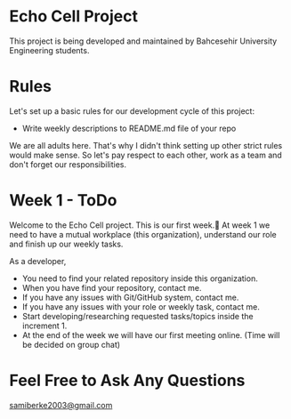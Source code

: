 # Echo Cell Project
This project is being developed and maintained by Bahcesehir University Engineering students.

# Rules
Let's set up a basic rules for our development cycle of this project:

- Write weekly descriptions to README.md file of your repo

We are all adults here. That's why I didn't think setting up other strict rules would make sense. So let's pay respect to each other, work as a team and don't forget our responsibilities.
   
# Week 1 - ToDo
Welcome to the Echo Cell project. This is our first week.🥳
At week 1 we need to have a mutual workplace (this organization), understand our role and finish up our weekly tasks. 

As a developer, 
- You need to find your related repository inside this organization.
- When you have find your repository, contact me.
- If you have any issues with Git/GitHub system, contact me.
- If you have any issues with your role or weekly task, contact me.
- Start developing/researching requested tasks/topics inside the increment 1.
- At the end of the week we will have our first meeting online. (Time will be decided on group chat)

# Feel Free to Ask Any Questions
samiberke2003@gmail.com
